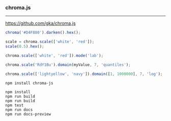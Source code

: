 ### chroma.js
---
https://github.com/gka/chroma.js

```js
chroma('#D4F880').darken().hex();

scale = chroma.scale(['white', 'red']);
scale(0.5).hex();

chroma.scale(['white', 'red']).mode('lab');

chroma.scale('RdY1Bu').domain(myValue, 7, 'quantiles');

chroma.scale(['lightyellow', 'navy']).domain([1, 1000000], 7, 'log');
```

```
npm install chroma-js

npm install
npm run build
npm run build
npm test
npm run docs
npm run docs-preview
```

```
```

